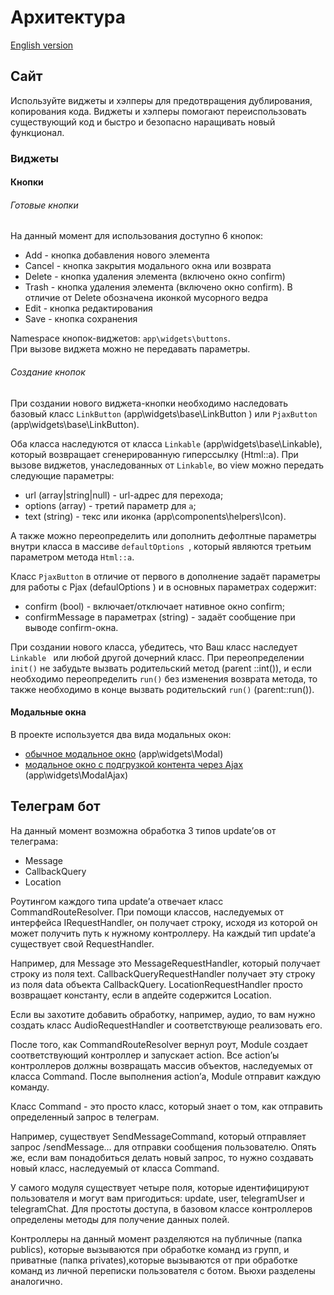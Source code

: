 # Архитектура

[English version](ARCHITECTURE.md)

## Сайт
Используйте виджеты и хэлперы для предотвращения дублирования, копирования кода. Виджеты и хэлперы помогают переиспользовать существующий код и быстро и безопасно наращивать новый функционал.
### Виджеты
#### Кнопки
###### Готовые кнопки
На данный момент для использования доступно 6 кнопок:
- Add - кнопка добавления нового элемента
- Cancel - кнопка закрытия модального окна или возврата
- Delete - кнопка удаления элемента (включено окно confirm)
- Trash - кнопка удаления элемента (включено окно confirm). В отличие от Delete обозначена иконкой мусорного ведра
- Edit - кнопка редактирования
- Save - кнопка сохранения

Namespace кнопок-виджетов: `app\widgets\buttons`. \
При вызове виджета можно не передавать параметры.

###### Создание кнопок
При создании нового виджета-кнопки необходимо наследовать базовый класс `LinkButton` (app\widgets\base\LinkButton
) или `PjaxButton` (app\widgets\base\LinkButton).

Оба класса наследуются от класса `Linkable` (app\widgets\base\Linkable), который возвращает сгенерированную гиперссылку (Html::a). 
При вызове виджетов, унаследованных от `Linkable`, во view можно передать следующие параметры:
- url (array|string|null) - url-адрес для перехода;
- options (array) - третий параметр для `a`;
- text (string) - текс или иконка (app\components\helpers\Icon).

А также можно переопределить или дополнить дефолтные параметры внутри класса в массиве `defaultOptions
`, который являются третьим параметром метода `Html::a`.

Класс `PjaxButton` в отличие от первого в дополнение задаёт параметры для работы с Pjax (defaulOptions
) и в основных параметрах содержит:
- confirm (bool) - включает/отключает нативное окно confirm;
- confirmMessage в параметрах (string) - задаёт сообщение при выводе confirm-окна.

При создании нового класса, убедитесь, что Ваш класс наследует `Linkable
` или любой другой дочерний класс. При переопределении `init()` не забудьте вызвать родительский метод (parent
::int()), и если необходимо переопределить `run()` без изменения возврата метода, то также необходимо в конце вызвать родительский `run()` (parent::run()).

#### Модальные окна
В проекте используется два вида модальных окон:
- [обычное модальное окно](https://www.yiiframework.com/extension/yiisoft/yii2-bootstrap/doc/api/2.0/yii-bootstrap-modal) (app\widgets\Modal)
- [модальное окно с подгрузкой контента через  Ajax](https://github.com/loveorigami/yii2-modal-ajax/blob/master/README.md) (app\widgets\ModalAjax)

## Телеграм бот

На данный момент возможна обработка 3 типов update’ов от телеграма:
* Message
* CallbackQuery
* Location

Роутингом каждого типа update’а отвечает класс CommandRouteResolver. При помощи классов, наследуемых от интерфейса IRequestHandler, он получает строку, исходя из которой он может получить путь к нужному контроллеру. На каждый тип update’а существует свой RequestHandler.

Например, для Message это MessageRequestHandler, который получает строку из поля text.
CallbackQueryRequestHandler получает эту строку из поля data объекта CallbackQuery.
LocationRequestHandler просто возвращает константу, если в апдейте содержится Location.

Если вы захотите добавить обработку, например, аудио, то вам нужно создать класс AudioRequestHandler и соответствующе реализовать его.

После того, как CommandRouteResolver вернул роут, Module создает соответствующий контроллер и запускает action. Все action’ы контроллеров должны возвращать массив объектов, наследуемых от класса Command. После выполнения action’а, Module отправит каждую команду.

Класс Command - это просто класс, который знает о том, как отправить определенный запрос в телеграм.

Например, существует SendMessageCommand, который отправляет запрос /sendMessage... для отправки сообщения пользователю. Опять же, если вам понадобиться делать новый запрос, то нужно создавать новый класс, наследуемый от класса Command.

У самого модуля существует четыре поля, которые идентифицируют пользователя и могут вам пригодиться: update, user, telegramUser и telegramChat. Для простоты доступа, в базовом классе контроллеров определены методы для получение данных полей.

Контроллеры на данный момент разделяются на публичные (папка publics), которые вызываются при обработке команд из групп, и приватные (папка privates),которые вызываются от при обработке команд из личной переписки пользователя с ботом. Вьюхи разделены аналогично.
